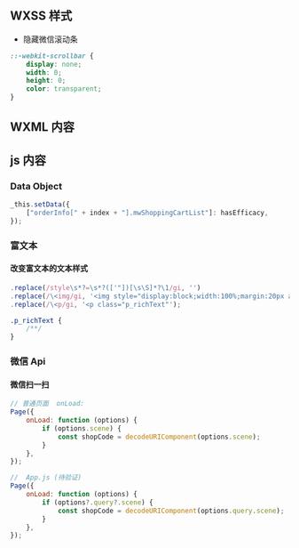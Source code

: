 ## WXSS 样式

-   隐藏微信滚动条

```css
::-webkit-scrollbar {
    display: none;
    width: 0;
    height: 0;
    color: transparent;
}
```

## WXML 内容

## js 内容

### Data Object

```javascript
_this.setData({
    ["orderInfo[" + index + "].mwShoppingCartList"]: hasEfficacy,
});
```

### 富文本

#### 改变富文本的文本样式

```javascript
.replace(/style\s*?=\s*?(['"])[\s\S]*?\1/gi, '')
.replace(/\<img/gi, '<img style="display:block;width:100%;margin:20px auto;"')
.replace(/\<p/gi, '<p class="p_richText"');
```

```css
.p_richText {
    /**/
}
```

### 微信 Api

#### 微信扫一扫

```javascript
// 普通页面  onLoad:
Page({
    onLoad: function (options) {
        if (options.scene) {
            const shopCode = decodeURIComponent(options.scene);
        }
    },
});

//  App.js (待验证)
Page({
    onLoad: function (options) {
        if (options?.query?.scene) {
            const shopCode = decodeURIComponent(options.query.scene);
        }
    },
});
```
